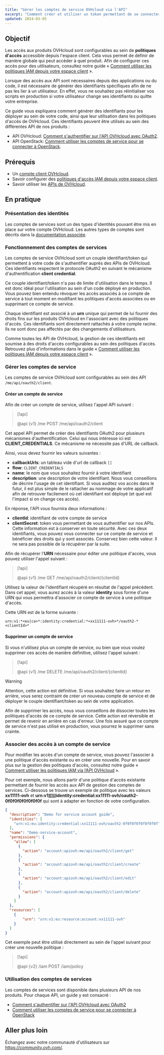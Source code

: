 ```yaml
---
title: "Gérer les comptes de service OVHcloud via l'API"
excerpt: "Comment créer et utiliser un token permettant de se connecter à l'ensemble des API de OVHcloud"
updated: 2024-03-05
---
```


## Objectif

Les accès aux produits OVHcloud sont configurables au sein de **politiques d'accès** accessible depuis l'espace client. Cela vous permet de définir de manière globale qui peut accéder à quel produit. Afin de configurer ces accès pour des utilisateurs, consultez notre guide « [Comment utiliser les politiques IAM depuis votre espace client](iam-policy-ui1.) ».

Lorsque des accès aux API sont nécessaires depuis des applications ou du code, il est nécessaire de générer des identifiants spécifiques afin de ne pas les lier à un utilisateur. En effet, vous ne souhaitez pas réinitialiser vos scripts en production si votre utilisateur change ses identifiants ou quitte votre entreprise.

Ce guide vous expliquera comment générer des identifiants pour les déployer au sein de votre code, ainsi que leur utilisation dans les politiques d'accès de OVHcloud.
Ces identifiants peuvent être utilisés au sein des différentes API de nos produits :

- API OVHcloud: [Comment s'authentifier sur l'API OVHcloud avec OAuth2](authenticate-api-with-service-account1.).
- API OpenStack: [Comment utiliser les comptes de service pour se connecter à OpenStack](authenticate-api-openstack-with-service-account1.).

## Prérequis

- Un [compte client OVHcloud](ovhcloud-account-creation1.).
- Savoir configurer des [politiques d'accès IAM depuis votre espace client](iam-policy-ui1.).
- Savoir utiliser les [APIs de OVHcloud](first-steps1.).

## En pratique

### Présentation des identités

Les comptes de services sont un des types d'identités pouvant être mis en place sur votre compte OVHcloud. Les autres types de comptes sont décrits dans la [documentation associée](identities-management1.).

### Fonctionnement des comptes de services

Les comptes de service OVHcloud sont un couple identifiant/token qui permettent à votre code de s'authentifier auprès des APIs de OVHcloud. Ces identifiants respectent le protocole OAuth2 en suivant le mécanisme d'authentification **client credential**.

Ce couple identifiant/token n'a pas de limite d'utilisation dans le temps. Il est donc idéal pour l'utilisation au sein d'un code déployé en production. Vous pouvez bien entendu révoquer les accès associés à ce compte de service à tout moment en modifiant les politiques d'accès associées ou en supprimant ce compte de service.

Chaque identifiant est associé à un **urn** unique qui permet de lui fournir des droits fins sur les produits OVHcloud en l'associant avec des politiques d'accès. Ces identifiants sont directement rattachés à votre compte racine. Ils ne sont donc pas affectés par des changements d'utilisateurs.

Comme toutes les API de OVHcloud, la gestion de ces identifiants est soumise à des droits d'accès configurables au sein des politiques d'accès. Retrouvez plus d'informations dans le guide « [Comment utiliser les politiques IAM depuis votre espace client](iam-policy-ui1.) ».

### Gérer les comptes de service

Les comptes de service OVHcloud sont configurables au sein des API `/me/api/oauth2/client`.

#### Créer un compte de service

Afin de créer un compte de service, utilisez l'appel API suivant :

> [!api]
>
> @api {v1} /me POST /me/api/oauth2/client
>

Cet appel API permet de créer des identifiants OAuth2 pour plusieurs mécanismes d'authentification. Celui qui nous intéresse ici est **CLIENT_CREDENTIALS**. Ce mécanisme ne nécessite pas d'URL de callback.

Ainsi, vous devez fournir les valeurs suivantes :

- **callbackUrls**: un tableau vide d'url de callback `[]`
- **flow**: `CLIENT_CREDENTIALS`
- **name**: le nom que vous souhaitez fournir à votre identifiant
- **description**: une description de votre identifiant. Nous vous conseillons de décrire l'usage de cet identifiant. Si vous auditez vos accès dans le futur, il est plus simple de le rattacher au nommage de votre applicatif afin de retrouver facilement où cet identifiant est déployé (et quel est l'impact si on change ces accès).

En réponse, l'API vous fournira deux informations :

- **clientId**: identifiant de votre compte de service
- **clientSecret**: token vous permettant de vous authentifier sur nos APIs. Cette information est à conserver en toute sécurité. Avec ces deux identifiants, vous pouvez vous connecter sur ce compte de service et bénéficier des droits qui y sont associés. Conservez bien cette valeur. Il ne sera pas possible de la récupérer par la suite.

Afin de récupérer l'**URN** nécessaire pour éditer une politique d'accès, vous pouvez utiliser l'appel suivant :

> [!api]
>
> @api {v1} /me GET /me/api/oauth2/client/{clientId}
>

Utilisez la valeur de l'identifiant récupéré en résultat de l'appel précédent.<br>
Dans cet appel, vous aurez accès à la valeur **identity** sous forme d'une URN qui vous permettra d'associer ce compte de service à une politique d'accès.

Cette URN est de la forme suivante :

`urn:v1:*<eu|ca>*:identity:credential:*<xx11111-ovh>*/oauth2-*<clientId>*`

#### Supprimer un compte de service

Si vous n'utilisez plus un compte de service, ou bien que vous voulez supprimer ces accès de manière définitive, utilisez l'appel suivant :

> [!api]
>
> @api {v1} /me DELETE /me/api/oauth2/client/{clientId}
>

> [!warning]
>
> Attention, cette action est définitive. Si vous souhaitez faire un retour en arrière, vous serez contraint de créer un nouveau compte de service et de déployer le couple identifiant/token au sein de votre application.
>
> Afin de supprimer les accès, nous vous conseillons de dissocier toutes les politiques d'accès de ce compte de service. Cette action est réversible et permet de revenir en arrière en cas d'erreur. Une fois assuré que ce compte de service n'est pas utilisé en production, vous pourrez le supprimer sans crainte.
>

### Associer des accès à un compte de service

Pour modifier les accès d'un compte de service, vous pouvez l'associer à une politique d'accès existante ou en créer une nouvelle. Pour en savoir plus sur la gestion des politiques d'accès, consultez notre guide « [Comment utiliser les politiques IAM via l’API OVHcloud](iam-policies-api1.) ».

Pour cet exemple, nous allons partir d'une politique d'accès existante permettant de fournir les accès aux API de gestion des comptes de services. Ci-dessous se trouve un exemple de politique avec les valeurs **xx11111-ovh** et **urn:v1:eu:identity:credential:xx11111-ovh/oauth2-0f0f0f0f0f0f0f0f** qui sont à adapter en fonction de votre configuration.

```json
{
  "description": "Demo for service account guide",
  "identities": [
    "urn:v1:eu:identity:credential:xx11111-ovh/oauth2-0f0f0f0f0f0f0f0f"
  ],
  "name": "Demo-service-account",
  "permissions": {
    "allow": [
      {
        "action": "account:apiovh:me/api/oauth2/client/get"
      },
      {
        "action": "account:apiovh:me/api/oauth2/client/create"
      },
      {
        "action": "account:apiovh:me/api/oauth2/client/edit"
      },
      {
        "action": "account:apiovh:me/api/oauth2/client/delete"
      }
    ]
  },
  "resources": [
    {
        "urn": "urn:v1:eu:resource:account:xx11111-ovh"
    }
  ]
}
```

Cet exemple peut être utilisé directement au sein de l'appel suivant pour créer une nouvelle politique :

> [!api]
>
> @api {v2} /iam POST /iam/policy
>

### Utilisation des comptes de services

Les comptes de services sont disponible dans plusieurs API de nos produits. Pour chaque API, un guide y est consacré :

- [Comment s'authentifier sur l'API OVHcloud avec OAuth2](authenticate-api-with-service-account1.)
- [Comment utiliser les comptes de service pour se connecter à OpenStack](authenticate-api-openstack-with-service-account1.)

## Aller plus loin

Échangez avec notre communauté d'utilisateurs sur <https://community.ovh.com/>.
